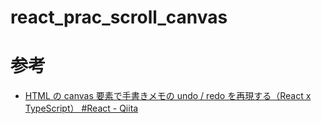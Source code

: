 # react_prac_scroll_canvas

# 参考
- [HTML の canvas 要素で手書きメモの undo / redo を再現する（React x TypeScript） #React - Qiita](https://qiita.com/moenar014/items/cdc4c758017b1f8f4da1)

